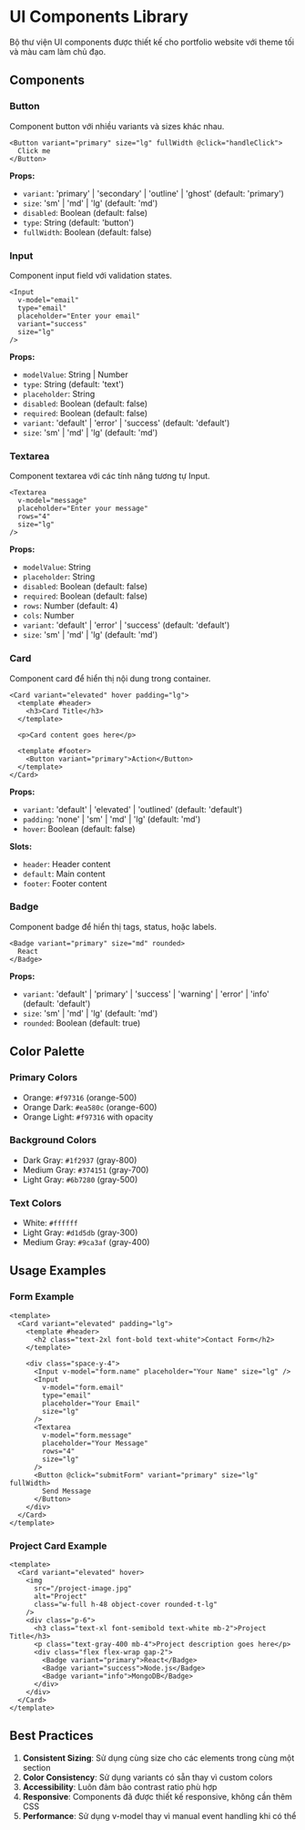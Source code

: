 # UI Components Library

Bộ thư viện UI components được thiết kế cho portfolio website với theme tối và màu cam làm chủ đạo.

## Components

### Button

Component button với nhiều variants và sizes khác nhau.

```vue
<Button variant="primary" size="lg" fullWidth @click="handleClick">
  Click me
</Button>
```

**Props:**

- `variant`: 'primary' | 'secondary' | 'outline' | 'ghost' (default: 'primary')
- `size`: 'sm' | 'md' | 'lg' (default: 'md')
- `disabled`: Boolean (default: false)
- `type`: String (default: 'button')
- `fullWidth`: Boolean (default: false)

### Input

Component input field với validation states.

```vue
<Input
  v-model="email"
  type="email"
  placeholder="Enter your email"
  variant="success"
  size="lg"
/>
```

**Props:**

- `modelValue`: String | Number
- `type`: String (default: 'text')
- `placeholder`: String
- `disabled`: Boolean (default: false)
- `required`: Boolean (default: false)
- `variant`: 'default' | 'error' | 'success' (default: 'default')
- `size`: 'sm' | 'md' | 'lg' (default: 'md')

### Textarea

Component textarea với các tính năng tương tự Input.

```vue
<Textarea
  v-model="message"
  placeholder="Enter your message"
  rows="4"
  size="lg"
/>
```

**Props:**

- `modelValue`: String
- `placeholder`: String
- `disabled`: Boolean (default: false)
- `required`: Boolean (default: false)
- `rows`: Number (default: 4)
- `cols`: Number
- `variant`: 'default' | 'error' | 'success' (default: 'default')
- `size`: 'sm' | 'md' | 'lg' (default: 'md')

### Card

Component card để hiển thị nội dung trong container.

```vue
<Card variant="elevated" hover padding="lg">
  <template #header>
    <h3>Card Title</h3>
  </template>
  
  <p>Card content goes here</p>
  
  <template #footer>
    <Button variant="primary">Action</Button>
  </template>
</Card>
```

**Props:**

- `variant`: 'default' | 'elevated' | 'outlined' (default: 'default')
- `padding`: 'none' | 'sm' | 'md' | 'lg' (default: 'md')
- `hover`: Boolean (default: false)

**Slots:**

- `header`: Header content
- `default`: Main content
- `footer`: Footer content

### Badge

Component badge để hiển thị tags, status, hoặc labels.

```vue
<Badge variant="primary" size="md" rounded>
  React
</Badge>
```

**Props:**

- `variant`: 'default' | 'primary' | 'success' | 'warning' | 'error' | 'info' (default: 'default')
- `size`: 'sm' | 'md' | 'lg' (default: 'md')
- `rounded`: Boolean (default: true)

## Color Palette

### Primary Colors

- Orange: `#f97316` (orange-500)
- Orange Dark: `#ea580c` (orange-600)
- Orange Light: `#f97316` with opacity

### Background Colors

- Dark Gray: `#1f2937` (gray-800)
- Medium Gray: `#374151` (gray-700)
- Light Gray: `#6b7280` (gray-500)

### Text Colors

- White: `#ffffff`
- Light Gray: `#d1d5db` (gray-300)
- Medium Gray: `#9ca3af` (gray-400)

## Usage Examples

### Form Example

```vue
<template>
  <Card variant="elevated" padding="lg">
    <template #header>
      <h2 class="text-2xl font-bold text-white">Contact Form</h2>
    </template>

    <div class="space-y-4">
      <Input v-model="form.name" placeholder="Your Name" size="lg" />
      <Input
        v-model="form.email"
        type="email"
        placeholder="Your Email"
        size="lg"
      />
      <Textarea
        v-model="form.message"
        placeholder="Your Message"
        rows="4"
        size="lg"
      />
      <Button @click="submitForm" variant="primary" size="lg" fullWidth>
        Send Message
      </Button>
    </div>
  </Card>
</template>
```

### Project Card Example

```vue
<template>
  <Card variant="elevated" hover>
    <img
      src="/project-image.jpg"
      alt="Project"
      class="w-full h-48 object-cover rounded-t-lg"
    />
    <div class="p-6">
      <h3 class="text-xl font-semibold text-white mb-2">Project Title</h3>
      <p class="text-gray-400 mb-4">Project description goes here</p>
      <div class="flex flex-wrap gap-2">
        <Badge variant="primary">React</Badge>
        <Badge variant="success">Node.js</Badge>
        <Badge variant="info">MongoDB</Badge>
      </div>
    </div>
  </Card>
</template>
```

## Best Practices

1. **Consistent Sizing**: Sử dụng cùng size cho các elements trong cùng một section
2. **Color Consistency**: Sử dụng variants có sẵn thay vì custom colors
3. **Accessibility**: Luôn đảm bảo contrast ratio phù hợp
4. **Responsive**: Components đã được thiết kế responsive, không cần thêm CSS
5. **Performance**: Sử dụng v-model thay vì manual event handling khi có thể
